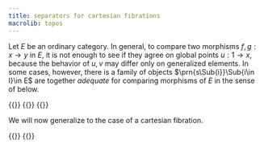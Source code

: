 ```yaml
---
title: separators for cartesian fibrations
macrolib: topos
---
```


Let $E$ be an ordinary category. In general,
to compare two morphisms $f,g:x\to y$ in $E$, it is not enough to see if they
agree on global points $u:1\to x$, because the behavior of $u,v$ may differ
only on generalized elements. In some cases, however, there is a family of
objects $\prn{s\Sub{i}}\Sub{i\in I}\in E$ are together *adequate* for comparing
morphisms of $E$ in the sense of [](frct-002G) below.

{{<child frct-002G>}}
{{<child frct-003L>}}
{{<child frct-002F>}}

We will now generalize [](frct-002G) to the case of a cartesian fibration.

{{<child frct-002I>}}
{{<child frct-002H>}}
